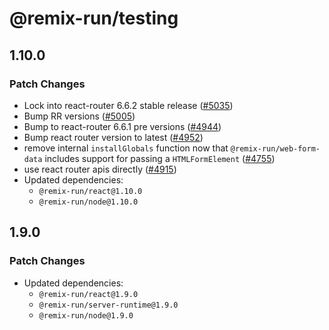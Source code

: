 # @remix-run/testing

## 1.10.0

### Patch Changes

- Lock into react-router 6.6.2 stable release ([#5035](https://github.com/remix-run/remix/pull/5035))
- Bump RR versions ([#5005](https://github.com/remix-run/remix/pull/5005))
- Bump to react-router 6.6.1 pre versions ([#4944](https://github.com/remix-run/remix/pull/4944))
- Bump react router version to latest ([#4952](https://github.com/remix-run/remix/pull/4952))
- remove internal `installGlobals` function now that `@remix-run/web-form-data` includes support for passing a `HTMLFormElement` ([#4755](https://github.com/remix-run/remix/pull/4755))
- use react router apis directly ([#4915](https://github.com/remix-run/remix/pull/4915))
- Updated dependencies:
  - `@remix-run/react@1.10.0`
  - `@remix-run/node@1.10.0`

## 1.9.0

### Patch Changes

- Updated dependencies:
  - `@remix-run/react@1.9.0`
  - `@remix-run/server-runtime@1.9.0`
  - `@remix-run/node@1.9.0`

